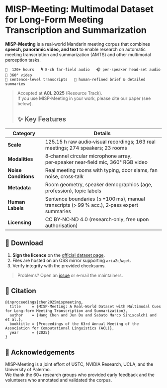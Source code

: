 # MISP-Meeting: Multimodal Dataset for Long-Form Meeting Transcription and Summarization

**MISP-Meeting** is a real‑world Mandarin meeting corpus that combines **speech, panoramic video, and text** to enable research on automatic meeting transcription and summarization (AMTS) and other multimodal perception tasks.

```
📅  120+ hours   🎙️ 8‑ch far‑field audio   🎧 per‑speaker head‑set audio   🎥 360° video
📝 sentence‑level transcripts   📄 human‑refined brief & detailed summaries
```

> Accepted at **ACL 2025** (Resource Track).  
> If you use MISP‑Meeting in your work, please cite our paper (see below).
>
> ## ✨ Key Features
| Category | Details |
|----------|---------|
| **Scale** | 125.15 h raw audio‑visual recordings; 163 real meetings; 274 speakers; 23 rooms |
| **Modalities** | 8‑channel circular microphone array, per‑speaker near‑field mic, 360° RGB video |
| **Noise Conditions** | Real meeting rooms with typing, door slams, fan noise, cross‑talk |
| **Metadata** | Room geometry, speaker demographics (age, profession), topic labels |
| **Human Labels** | Sentence boundaries (≤ ±100 ms), manual transcripts (> 99 % acc.), 2‑pass expert summaries |
| **Licensing** | CC BY‑NC‑ND 4.0 (research‑only, free upon authorisation) |

## 🔗 Download
1. **Sign the licence** on the [official dataset page](https://challenge.xfyun.cn/misp_dataset).
2. Files are hosted on an OSS mirror supporting `aria2c`/`wget`.
3. Verify integrity with the provided checksums.

> Problems? Open an [issue](../../issues) or e‑mail the maintainers.


## 📄 Citation
```
@inproceedings{chen2025mispmeeting,
  title     = {MISP‑Meeting: A Real‑World Dataset with Multimodal Cues for Long‑form Meeting Transcription and Summarization},
  author    = {Hang Chen and Jun Du and Sabato Marco Siniscalchi and et al.},
  booktitle = {Proceedings of the 63rd Annual Meeting of the Association for Computational Linguistics (ACL)},
  year      = {2025}
}
```

## 🙏 Acknowledgements
MISP‑Meeting is a joint effort of USTC, NVIDIA Research, UCLA, and the University of Palermo.  
We thank the 60+ research groups who provided early feedback and the volunteers who annotated and validated the corpus.

